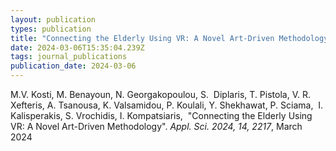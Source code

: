 ```yaml
---
layout: publication
types: publication
title: "Connecting the Elderly Using VR: A Novel Art-Driven Methodology"
date: 2024-03-06T15:35:04.239Z
tags: journal_publications
publication_date: 2024-03-06
---
```

<!--StartFragment-->

<!--StartFragment-->

M.V. Kosti, M. Benayoun, N. Georgakopoulou, S.  Diplaris, T. Pistola, V. R. Xefteris, A. Tsanousa, K. Valsamidou, P. Koulali, Y. Shekhawat, P. Sciama,  I. Kalisperakis, S. Vrochidis, I. Kompatsiaris,  "Connecting the Elderly Using VR: A Novel Art-Driven Methodology". *Appl. Sci. 2024, 14, 2217*, March 2024

<!--EndFragment-->

<!--EndFragment-->